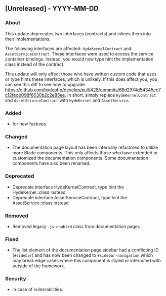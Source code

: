 ## [Unreleased] - YYYY-MM-DD

### About

This update deprecates two interfaces (contracts) and inlines them into their implementations.

The following interfaces are affected: `HydeKernelContract` and `AssetServiceContract`. These interfaces were used to access the service container bindings. Instead, you would now type hint the implementation class instead of the contract.

This update will only affect those who have written custom code that uses or type hints these interfaces, which is unlikely. If this does affect you, you can see this diff to see how to upgrade. https://github.com/hydephp/develop/pull/428/commits/68d2974d54345ec7c12fedb098f6030b2c2e85ee. In short, simply replace `HydeKernelContract` and `AssetServiceContract` with `HydeKernel` and `AssetService`.

### Added
- for new features.

### Changed
- The documentation page layout has been internally refactored to utilize more Blade components. This only affects those who have extended or customized the documentation components. Some documentation components have also been renamed.

### Deprecated
- Deprecate interface HydeKernelContract, type hint the HydeKernel::class instead
- Deprecate interface AssetServiceContract, type hint the AssetService::class instead
  
### Removed
- Removed legacy `.js-enabled` class from documentation pages

### Fixed
- The list element of the documentation page sidebar had a conflicting ID (`#sidebar`) and has now been changed to `#sidebar-navigation` which may break edge cases where this component is styled or interacted with outside of the framework.

### Security
- in case of vulnerabilities.
